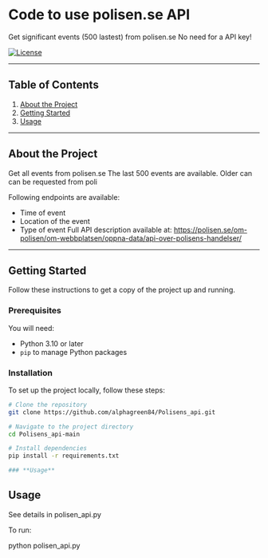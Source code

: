 # **Code to use polisen.se API**

Get significant events (500 lastest) from polisen.se
No need for a API key!

[![License](https://img.shields.io/badge/license-MIT-blue.svg)](LICENSE)

---

## **Table of Contents**

1. [About the Project](#about-the-project)
2. [Getting Started](#getting-started)
3. [Usage](#usage)


---

## **About the Project**
Get all events from polisen.se 
The last 500 events are available. Older can can be requested from poli

Following endpoints are available:
- Time of event 
- Location of the event
- Type of event
Full API description available at: https://polisen.se/om-polisen/om-webbplatsen/oppna-data/api-over-polisens-handelser/

---

## **Getting Started**

Follow these instructions to get a copy of the project up and running.

### **Prerequisites**

You will need:
- Python 3.10 or later
- `pip` to manage Python packages

### **Installation**

To set up the project locally, follow these steps:

```bash
# Clone the repository
git clone https://github.com/alphagreen84/Polisens_api.git

# Navigate to the project directory
cd Polisens_api-main

# Install dependencies
pip install -r requirements.txt

### **Usage**
```


## Usage
See details in polisen_api.py

To run:

python polisen_api.py
